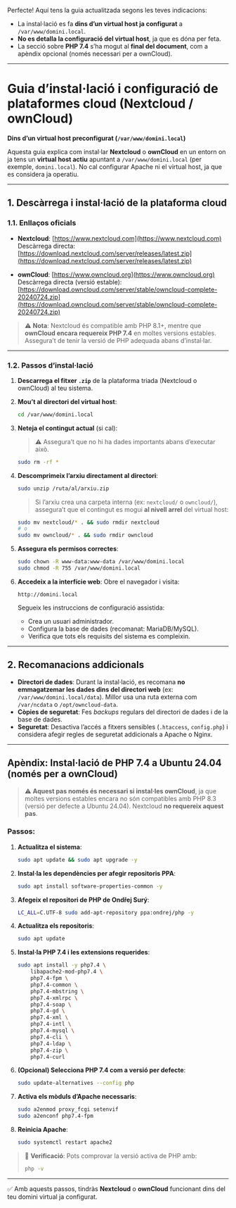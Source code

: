 Perfecte! Aquí tens la guia actualitzada segons les teves indicacions:

- La instal·lació es fa **dins d’un virtual host ja configurat** a `/var/www/domini.local`.  
- **No es detalla la configuració del virtual host**, ja que es dóna per feta.  
- La secció sobre **PHP 7.4** s’ha mogut al **final del document**, com a apèndix opcional (només necessari per a ownCloud).

---

# Guia d’instal·lació i configuració de plataformes cloud (Nextcloud / ownCloud)  
**Dins d’un virtual host preconfigurat (`/var/www/domini.local`)**

Aquesta guia explica com instal·lar **Nextcloud** o **ownCloud** en un entorn on ja tens un **virtual host actiu** apuntant a `/var/www/domini.local` (per exemple, `domini.local`). No cal configurar Apache ni el virtual host, ja que es considera ja operatiu.

---

## 1. Descàrrega i instal·lació de la plataforma cloud

### 1.1. Enllaços oficials

- **Nextcloud**: [https://www.nextcloud.com](https://www.nextcloud.com)  
  Descàrrega directa:  
  [https://download.nextcloud.com/server/releases/latest.zip](https://download.nextcloud.com/server/releases/latest.zip)

- **ownCloud**: [https://www.owncloud.org](https://www.owncloud.org)  
  Descàrrega directa (versió estable):  
  [https://download.owncloud.com/server/stable/owncloud-complete-20240724.zip](https://download.owncloud.com/server/stable/owncloud-complete-20240724.zip)

> ⚠️ **Nota**: Nextcloud és compatible amb PHP 8.1+, mentre que **ownCloud encara requereix PHP 7.4** en moltes versions estables. Assegura’t de tenir la versió de PHP adequada abans d’instal·lar.

---

### 1.2. Passos d’instal·lació

1. **Descarrega el fitxer `.zip`** de la plataforma triada (Nextcloud o ownCloud) al teu sistema.

2. **Mou’t al directori del virtual host**:
   ```bash
   cd /var/www/domini.local
   ```

3. **Neteja el contingut actual** (si cal):
   > ⚠️ Assegura’t que no hi ha dades importants abans d’executar això.
   ```bash
   sudo rm -rf *
   ```

4. **Descomprimeix l’arxiu directament al directori**:
   ```bash
   sudo unzip /ruta/al/arxiu.zip
   ```
   > Si l’arxiu crea una carpeta interna (ex: `nextcloud/` o `owncloud/`), assegura’t que el contingut es mogui **al nivell arrel** del virtual host:
   ```bash
   sudo mv nextcloud/* . && sudo rmdir nextcloud
   # o
   sudo mv owncloud/* . && sudo rmdir owncloud
   ```

5. **Assegura els permisos correctes**:
   ```bash
   sudo chown -R www-data:www-data /var/www/domini.local
   sudo chmod -R 755 /var/www/domini.local
   ```

6. **Accedeix a la interfície web**:
   Obre el navegador i visita:
   ```
   http://domini.local
   ```
   Segueix les instruccions de configuració assistida:
   - Crea un usuari administrador.
   - Configura la base de dades (recomanat: MariaDB/MySQL).
   - Verifica que tots els requisits del sistema es compleixin.

---

## 2. Recomanacions addicionals

- **Directori de dades**: Durant la instal·lació, es recomana **no emmagatzemar les dades dins del directori web** (ex: `/var/www/domini.local/data`). Millor usa una ruta externa com `/var/ncdata` o `/opt/owncloud-data`.
- **Còpies de seguretat**: Fes *backups* regulars del directori de dades i de la base de dades.
- **Seguretat**: Desactiva l’accés a fitxers sensibles (`.htaccess`, `config.php`) i considera afegir regles de seguretat addicionals a Apache o Nginx.

---

## Apèndix: Instal·lació de PHP 7.4 a Ubuntu 24.04 (només per a ownCloud)

> ⚠️ **Aquest pas només és necessari si instal·les ownCloud**, ja que moltes versions estables encara no són compatibles amb PHP 8.3 (versió per defecte a Ubuntu 24.04). Nextcloud **no requereix aquest pas**.

### Passos:

1. **Actualitza el sistema**:
   ```bash
   sudo apt update && sudo apt upgrade -y
   ```

2. **Instal·la les dependències per afegir repositoris PPA**:
   ```bash
   sudo apt install software-properties-common -y
   ```

3. **Afegeix el repositori de PHP de Ondřej Surý**:
   ```bash
   LC_ALL=C.UTF-8 sudo add-apt-repository ppa:ondrej/php -y
   ```

4. **Actualitza els repositoris**:
   ```bash
   sudo apt update
   ```

5. **Instal·la PHP 7.4 i les extensions requerides**:
   ```bash
   sudo apt install -y php7.4 \
       libapache2-mod-php7.4 \
       php7.4-fpm \
       php7.4-common \
       php7.4-mbstring \
       php7.4-xmlrpc \
       php7.4-soap \
       php7.4-gd \
       php7.4-xml \
       php7.4-intl \
       php7.4-mysql \
       php7.4-cli \
       php7.4-ldap \
       php7.4-zip \
       php7.4-curl
   ```

6. **(Opcional) Selecciona PHP 7.4 com a versió per defecte**:
   ```bash
   sudo update-alternatives --config php
   ```

7. **Activa els mòduls d’Apache necessaris**:
   ```bash
   sudo a2enmod proxy_fcgi setenvif
   sudo a2enconf php7.4-fpm
   ```

8. **Reinicia Apache**:
   ```bash
   sudo systemctl restart apache2
   ```

> 🔎 **Verificació**: Pots comprovar la versió activa de PHP amb:
> ```bash
> php -v
> ```

---

✅ Amb aquests passos, tindràs **Nextcloud** o **ownCloud** funcionant dins del teu domini virtual ja configurat.
